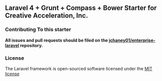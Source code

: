 ## Laravel 4 + Grunt + Compass + Bower Starter for Creative Acceleration, Inc. 

### Contributing To this starter

**All issues and pull requests should be filed on the [jchaney01/enterprise-laravel](https://github.com/jchaney01/enterprise-laravel) repository.**

### License

The Laravel framework is open-sourced software licensed under the [MIT license](http://opensource.org/licenses/MIT)